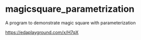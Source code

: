 # magicsquare_parametrization
A program to demonstrate magic square with parameterization

https://edaplayground.com/x/H7qX

